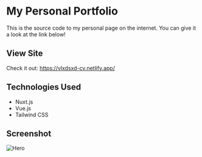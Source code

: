 
# My Personal Portfolio
This is the source code to my personal page on the internet. You can give it a look at the link below!

## View Site
Check it out: https://vlxdsxd-cv.netlify.app/

## Technologies Used
- Nuxt.js
- Vue.js
- Tailwind CSS

## Screenshot

![Hero](https://github.com/mightykillrr/portfolio/blob/main/src/assets/preview?raw=true)

